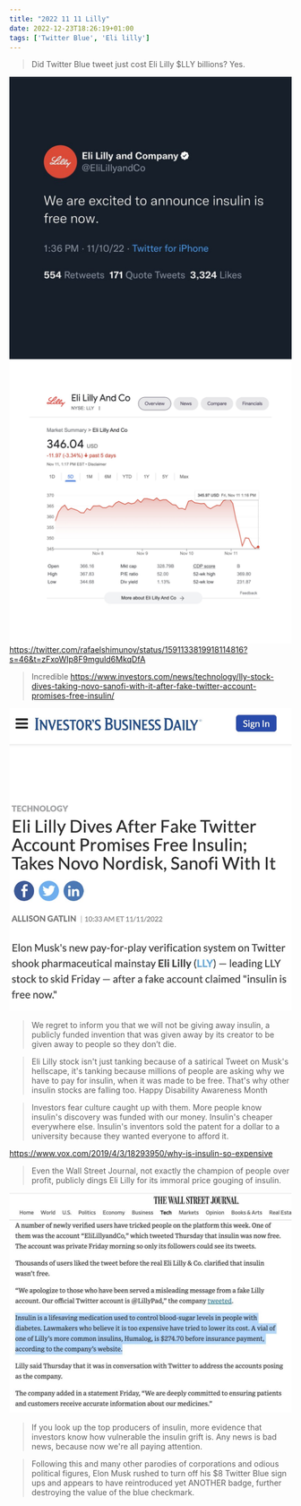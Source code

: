 ```yaml
---
title: "2022 11 11 Lilly"
date: 2022-12-23T18:26:19+01:00
tags: ['Twitter Blue', 'Eli lilly']
---
```

> Did Twitter Blue tweet just cost Eli Lilly $LLY billions? 
> Yes.

![](image1.jpg)
![](image2.jpg)
https://twitter.com/rafaelshimunov/status/1591133819918114816?s=46&t=zFxoWIp8F9mguld6MkqDfA



> Incredible
https://www.investors.com/news/technology/lly-stock-dives-taking-novo-sanofi-with-it-after-fake-twitter-account-promises-free-insulin/

![](image3.jpg)


> We regret to inform you that we will not be giving away insulin, a publicly funded invention that was given away by its creator to be given away to people so they don’t die.

> Eli Lilly stock isn't just tanking because of a satirical Tweet on Musk's hellscape, it's tanking because millions of people are asking why we have to pay for insulin, when it was made to be free.
> That's why other insulin stocks are falling too.
> Happy Disability Awareness Month

> Investors fear culture caught up with them. More people know insulin's discovery was funded with our money. Insulin's cheaper everywhere else.  Insulin's inventors sold the patent for a dollar to a university because they wanted everyone to afford it.

https://www.vox.com/2019/4/3/18293950/why-is-insulin-so-expensive


> Even the Wall Street Journal, not exactly the champion of people over profit, publicly dings Eli Lilly for its immoral price gouging of insulin.

![](image4.jpg)

> If you look up the top producers of insulin, more evidence that investors know how vulnerable the insulin grift is. Any news is bad news, because now we're all paying attention.

> Following this and many other parodies of corporations and odious political figures, Elon Musk rushed to turn off his $8 Twitter Blue sign ups and appears to have reintroduced yet ANOTHER badge, further destroying the value of the blue checkmark.